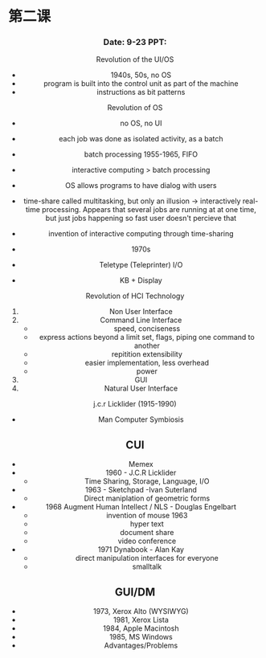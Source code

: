 # 第二课

<center><h3>Date: 9-23 PPT:  </h3><center>

Revolution of the UI/OS
- 1940s, 50s, no OS
- program is built into the control unit as part of the machine
- instructions as bit patterns

Revolution of OS
- no OS, no UI
- each job was done as isolated activity, as a batch
- batch processing 1955-1965, FIFO
- interactive computing > batch processing 
- OS allows programs to have dialog with users
- time-share called multitasking, but only an illusion -> interactively real-time processing. Appears that several jobs are running at at one time, but just jobs happening so fast user doesn't percieve that
- invention of interactive computing through time-sharing

- 1970s
- Teletype (Teleprinter) I/O
- KB + Display 

Revolution of HCI Technology
1. Non User Interface
2. Command Line Interface 
    - speed, conciseness
    - express actions beyond a limit set, flags, piping one command to another
    - repitition extensibility
    - easier implementation, less overhead
    - power
3. GUI
4. Natural User Interface

j.c.r Licklider (1915-1990)
- Man Computer Symbiosis

## CUI
- Memex
- 1960 - J.C.R Licklider
    - Time Sharing, Storage, Language, I/O
- 1963 - Sketchpad -Ivan Suterland
    - Direct maniplation of geometric forms
- 1968 Augment Human Intellect / NLS - Douglas Engelbart
    - invention of mouse 1963
    - hyper text
    - document share
    - video conference
- 1971 Dynabook - Alan Kay
    - direct manipulation interfaces for everyone
    - smalltalk

## GUI/DM
- 1973, Xerox Alto (WYSIWYG)
- 1981, Xerox Lista
- 1984, Apple Macintosh
- 1985, MS Windows
- Advantages/Problems